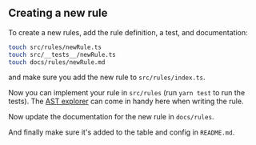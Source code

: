 ## Creating a new rule

To create a new rules, add the rule definition, a test, and documentation:
```bash
touch src/rules/newRule.ts
touch src/__tests__/newRule.ts
touch docs/rules/newRule.md
```

and make sure you add the new rule to `src/rules/index.ts`.

Now you can implement your rule in `src/rules` (run `yarn test` to run the tests). The [AST explorer](https://astexplorer.net/) can come in handy here when writing the rule.

Now update the documentation for the new rule in `docs/rules`.

And finally make sure it's added to the table and config in `README.md`.
